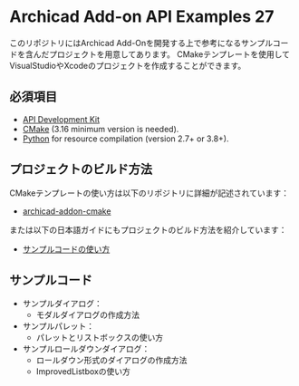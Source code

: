 # Archicad Add-on API Examples 27

このリポジトリにはArchicad Add-Onを開発する上で参考になるサンプルコードを含んだプロジェクトを用意してあります。
CMakeテンプレートを使用してVisualStudioやXcodeのプロジェクトを作成することができます。

## 必須項目
- [API Development Kit](https://archicadapi.graphisoft.com/)
- [CMake](https://cmake.org) (3.16 minimum version is needed).
- [Python](https://www.python.org) for resource compilation (version 2.7+ or 3.8+).


## プロジェクトのビルド方法
CMakeテンプレートの使い方は以下のリポジトリに詳細が記述されています：
- [archicad-addon-cmake](https://github.com/GRAPHISOFT/archicad-addon-cmake)

または以下の日本語ガイドにもプロジェクトのビルド方法を紹介しています：
- [サンプルコードの使い方](https://www.graphisoft.co.jp/devsrc/AddonAPIPage/docs/index.html#/Examples/howtouse_example)

## サンプルコード
- サンプルダイアログ：
    - モダルダイアログの作成方法
- サンプルパレット：
    - パレットとリストボックスの使い方
- サンプルロールダウンダイアログ：
    - ロールダウン形式のダイアログの作成方法
    - ImprovedListboxの使い方